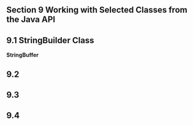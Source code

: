 ## Section 9 Working with Selected Classes from the Java API

## 9.1 StringBuilder Class
**StringBuffer**


## 9.2


## 9.3


## 9.4